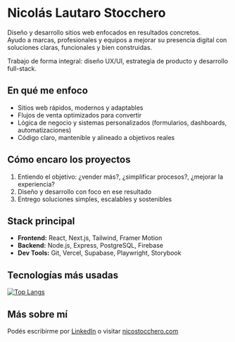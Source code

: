 # Nicolás Lautaro Stocchero

Diseño y desarrollo sitios web enfocados en resultados concretos.  
Ayudo a marcas, profesionales y equipos a mejorar su presencia digital con soluciones claras, funcionales y bien construidas.

Trabajo de forma integral: diseño UX/UI, estrategia de producto y desarrollo full-stack.

## En qué me enfoco

- Sitios web rápidos, modernos y adaptables  
- Flujos de venta optimizados para convertir  
- Lógica de negocio y sistemas personalizados (formularios, dashboards, automatizaciones)  
- Código claro, mantenible y alineado a objetivos reales  

## Cómo encaro los proyectos

1. Entiendo el objetivo: ¿vender más?, ¿simplificar procesos?, ¿mejorar la experiencia?  
2. Diseño y desarrollo con foco en ese resultado  
3. Entrego soluciones simples, escalables y sostenibles

## Stack principal

- **Frontend:** React, Next.js, Tailwind, Framer Motion  
- **Backend:** Node.js, Express, PostgreSQL, Firebase  
- **Dev Tools:** Git, Vercel, Supabase, Playwright, Storybook  

## Tecnologías más usadas

[![Top Langs](https://github-readme-stats.vercel.app/api/top-langs/?username=NicoStocchero&layout=compact&hide=html,css)](https://github.com/anuraghazra/github-readme-stats)

## Más sobre mí

Podés escribirme por [LinkedIn](https://www.linkedin.com/in/nicostocchero/) o visitar [nicostocchero.com](https://nicostocchero.com)

